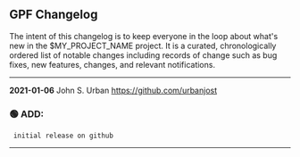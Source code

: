 ## GPF Changelog

The intent of this changelog is to keep everyone in the loop about
what's new in the $MY_PROJECT_NAME  project. It is a curated, chronologically ordered
list of notable changes including records of change such as bug fixes,
new features, changes, and relevant notifications.

---
**2021-01-06**  John S. Urban  <https://github.com/urbanjost>

### :green_circle: ADD:
     initial release on github
---

<!--
   - [x] manpage
   - [x] demo program
   - [ ] unit test
### :orange_circle: DIFF:
       + renamed ADVICE(3f) to ALERT(3f)
### :green_circle: ADD:
       + advice(3f) was added to provide a standardized message format simply.
### :red_circle: FIX:
       + </bo> did not work on several terminal types, changed it to a more
         universally accepted value.
-->
